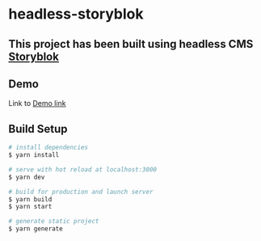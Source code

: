 # headless-storyblok

## This project has been built using headless CMS [Storyblok](https://www.storyblok.com)


## Demo
Link to [Demo link](https://blissful-leakey-35e366.netlify.app/)

## Build Setup

```bash
# install dependencies
$ yarn install

# serve with hot reload at localhost:3000
$ yarn dev

# build for production and launch server
$ yarn build
$ yarn start

# generate static project
$ yarn generate
```
